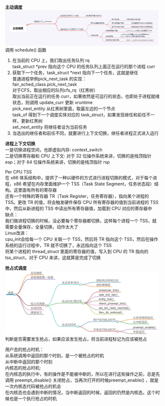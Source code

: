 
**主动调度**       
<img src="https://github.com/Yongli-Lisa/Linux-Notes1/blob/84713b226b0f636b1b886f907233b0f999a7973c/Img/%E4%B8%BB%E5%8A%A8%E8%B0%83%E5%BA%A6.JPG" width="500px">   
调用 schedule() 函数      
1. 在当前的 CPU 上，我们取出任务队列 rq   
task_struct *prev 指向这个 CPU 的任务队列上面正在运行的那个进程 curr      
2. 获取下一个任务，task_struct *next 指向下一个任务，这就是继任   
普通进程举例pick_next_task 的实现：       
fair_sched_class.pick_next_task      
对于CFS，取出相应的队列cfs_rq（红黑树）      
取出当前正在运行的任务 curr，如果依然是可运行的状态，也即处于进程就绪状态，则调用 update_curr 更新 vruntime      
pick_next_entity 从红黑树里面，取最左边的一个节点   
task_of 得到下一个调度实体对应的 task_struct，如果发现继任和前任不一样，更新红黑树      
set_next_entity 将继任者设为当前任务   
3. 当选出的继任者和前任不同，就要进行上下文切换，继任者进程正式进入运行   

**进程上下文切换**       
一是切换进程空间，也即虚拟内存:  context_switch    
二是切换寄存器和 CPU 上下文: 对于 32 位操作系统来讲，切换的是栈顶指针 esp；对于 64 位操作系统来讲，切换的是栈顶指针 rsp       

Per CPU TSS    
在 x86 体系结构中，提供了一种以硬件的方式进行进程切换的模式，对于每个进程，x86 希望在内存里面维护一个 TSS（Task State Segment，任务状态段）结构。这里面有所有的寄存器    
还有一个特殊的寄存器 TR（Task Register，任务寄存器），指向某个进程的 TSS。更改 TR 的值，将会触发硬件保存 CPU 所有寄存器的值到当前进程的 TSS 中，然后从新进程的 TSS 中读出所有寄存器值，加载到 CPU 对应的寄存器中    
缺点：   
我们做进程切换的时候，没必要每个寄存器都切换，这样每个进程一个 TSS，就需要全量保存，全量切换，动作太大了   
Linux改进：   
cpu_init会给每一个 CPU 关联一个 TSS，然后将 TR 指向这个 TSS，然后在操作系统的运行过程中，TR 就不切换了，永远指向这个 TSS   
将某个进程的 thread_struct 里面的寄存器的值，写入到 CPU 的 TR 指向的 tss_struct，对于 CPU 来讲，这就算是完成了切换   


**抢占式调度**       
<img src="https://github.com/Yongli-Lisa/Linux-Notes1/blob/84713b226b0f636b1b886f907233b0f999a7973c/Img/%E6%8A%A2%E5%8D%A0%E5%BC%8F%E8%B0%83%E5%BA%A6.JPG" width="500px">   
判断是否需要发生抢占，如果应该发生抢占，将当前进程标记为应该被抢占   

用户态的抢占时机：   
从系统调用中返回的那个时刻，是一个被抢占的时机   
从中断中返回的那个时刻   
内核态的抢占时机:    
在内核态的执行中，有的操作是不能被中断的，所以在进行这些操作之前，总是先调用 preempt_disable() 关闭抢占，当再次打开的时候preempt_enable() ，就是一次内核态代码被抢占的机会   
在内核态也会遇到中断的情况，当中断返回的时候，返回的仍然是内核态。这个时候也是一个执行抢占的时机   
